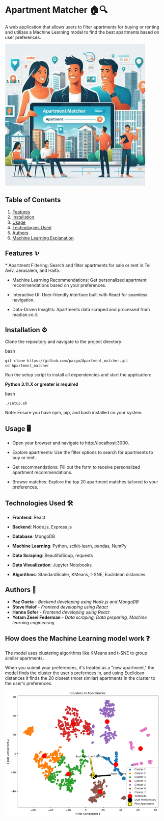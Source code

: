 # Apartment Matcher 🏠🔍

A web application that allows users to filter apartments for buying or renting and utilizes a Machine Learning model to find the best apartments based on user preferences.

![<img src="frontend/src/assets/IdeaImg.JPG" width="25" height="25"/>](frontend/src/assets/IdeaImg.JPG)

## Table of Contents
1. [Features](#features)
2. [Installation](#installation)
3. [Usage](#usage)
4. [Technologies Used](#technologies)
5. [Authors](#authors)
6. [Machine Learning Explanation](#ml) 

<a name="features"/></a>
## Features ✨
</a>
* Apartment Filtering: Search and filter apartments for sale or rent in Tel Aviv, Jerusalem, and Haifa.

* Machine Learning Recommendations: Get personalized apartment recommendations based on your preferences.

* Interactive UI: User-friendly interface built with React for seamless navigation.

* Data-Driven Insights: Apartments data scraped and processed from madlan.co.il.

<a name="installation"/></a>
## Installation ⚙️
Clone the repository and navigate to the project directory:

bash
```
git clone https://github.com/pazgu/Apartment_matcher.git
cd Apartment_matcher
```

Run the setup script to install all dependencies and start the application:

**Python 3.11.X or greater is required**

bash
```
./setup.sh
```

Note: Ensure you have npm, pip, and bash installed on your system.

<a name="usage"/></a>
## Usage 🖥️
* Open your browser and navigate to http://localhost:3000.

* Explore apartments: Use the filter options to search for apartments to buy or rent.

* Get recommendations: Fill out the form to receive personalized apartment recommendations.

* Browse matches: Explore the top 20 apartment matches tailored to your preferences.

<a name="technologies"/></a>
## Technologies Used 🛠️
* **Frontend**: React

* **Backend**: Node.js, Express.js

* **Database**: MongoDB

* **Machine Learning**: Python, scikit-learn, pandas, NumPy

* **Data Scraping**: BeautifulSoup, requests

* **Data Visualization**: Jupyter Notebooks

* **Algorithms**: StandardScaler, KMeans, t-SNE, Euclidean distances

<a name="authors"/></a>
## Authors 📝
* **Paz Gueta** - *Backend developing using Node.js and MongoDB*
* **Steve Holof** - *Frontend developing using React*
* **Hanna Sofer** - *Frontend developing using React*
* **Yotam Zeevi Federman** - *Data scraping, Data preparing, Machine learning engineering*

<a name="ml"/></a>
## How does the Machine Learning model work ❓
The model uses clustering algorithms like KMeans and t-SNE to group similar apartments. 

When you submit your preferences, it's treated as a "new apartment," the model finds the cluster the user's prefernces in, and using Euclidean distances it finds the 20 closest (most similar) apartments in the cluster to the user's preferences.

![<img src="backend/src/data/jupyter-notebooks/example_model.png" width="25" height="25"/>](backend/src/data/jupyter-notebooks/example_model.png)


